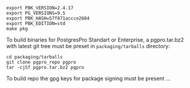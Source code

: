 ```
export PBK_VERSION=2.4.17
export PG_VERSIONS=9.5
export PBK_HASH=57f871accce2604
export PBK_EDITION=std
make pkg
```

To build binaries for PostgresPro Standart or Enterprise, a pgpro.tar.bz2 with latest git tree must be preset in `packaging/tarballs` directory:
```
cd packaging/tarballs
git clone pgpro_repo pgpro
tar -cjSf pgpro.tar.bz2 pgpro
```

To build repo the gpg keys for package signing must be present ...
